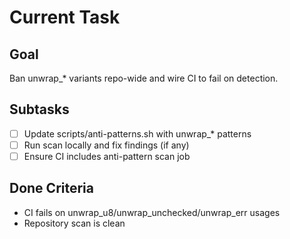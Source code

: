 # Current Task

## Goal
Ban unwrap_* variants repo-wide and wire CI to fail on detection.

## Subtasks
- [ ] Update scripts/anti-patterns.sh with unwrap_* patterns
- [ ] Run scan locally and fix findings (if any)
- [ ] Ensure CI includes anti-pattern scan job

## Done Criteria
- CI fails on unwrap_u8/unwrap_unchecked/unwrap_err usages
- Repository scan is clean
